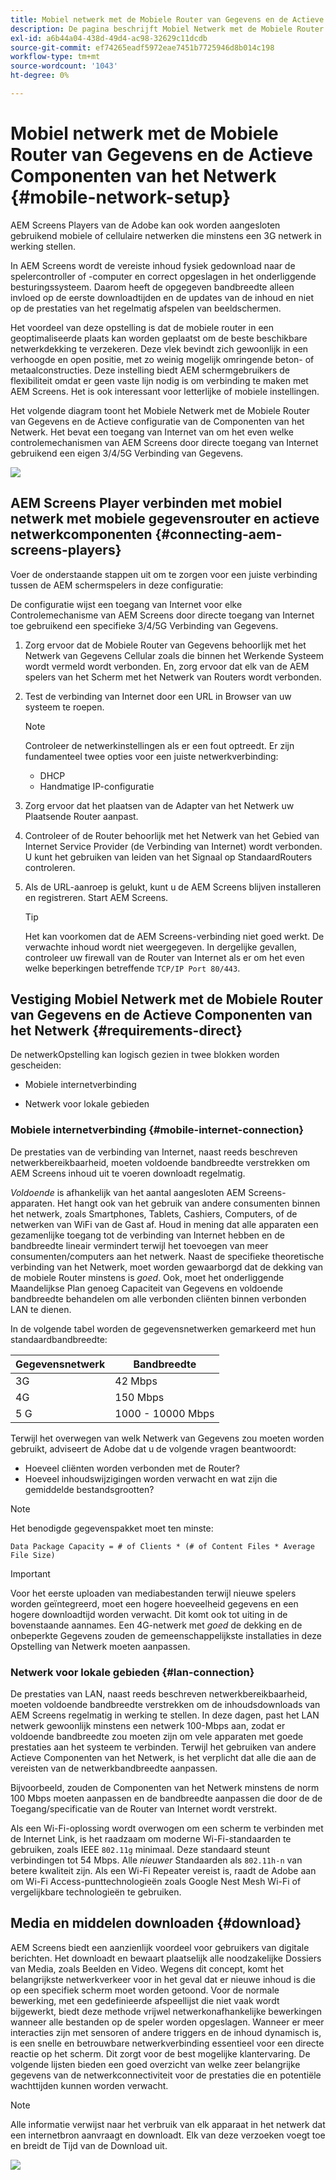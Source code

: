 ```yaml
---
title: Mobiel netwerk met de Mobiele Router van Gegevens en de Actieve Componenten van het Netwerk
description: De pagina beschrijft Mobiel Netwerk met de Mobiele Router van Gegevens en de Actieve Componenten van het Netwerk
exl-id: a6b44a04-438d-49d4-ac98-32629c11dcdb
source-git-commit: ef74265eadf5972eae7451b7725946d8b014c198
workflow-type: tm+mt
source-wordcount: '1043'
ht-degree: 0%

---
```


# Mobiel netwerk met de Mobiele Router van Gegevens en de Actieve Componenten van het Netwerk {#mobile-network-setup}

AEM Screens Players van de Adobe kan ook worden aangesloten gebruikend mobiele of cellulaire netwerken die minstens een 3G netwerk in werking stellen.

In AEM Screens wordt de vereiste inhoud fysiek gedownload naar de spelercontroller of -computer en correct opgeslagen in het onderliggende besturingssysteem. Daarom heeft de opgegeven bandbreedte alleen invloed op de eerste downloadtijden en de updates van de inhoud en niet op de prestaties van het regelmatig afspelen van beeldschermen.

Het voordeel van deze opstelling is dat de mobiele router in een geoptimaliseerde plaats kan worden geplaatst om de beste beschikbare netwerkdekking te verzekeren. Deze vlek bevindt zich gewoonlijk in een verhoogde en open positie, met zo weinig mogelijk omringende beton- of metaalconstructies.
Deze instelling biedt AEM schermgebruikers de flexibiliteit omdat er geen vaste lijn nodig is om verbinding te maken met AEM Screens. Het is ook interessant voor letterlijke of mobiele instellingen.

Het volgende diagram toont het Mobiele Netwerk met de Mobiele Router van Gegevens en de Actieve configuratie van de Componenten van het Netwerk. Het bevat een toegang van Internet van om het even welke controlemechanismen van AEM Screens door directe toegang van Internet gebruikend een eigen 3/4/5G Verbinding van Gegevens.

![](/help/using/assets/mobile-network-1.png)

## AEM Screens Player verbinden met mobiel netwerk met mobiele gegevensrouter en actieve netwerkcomponenten {#connecting-aem-screens-players}

Voer de onderstaande stappen uit om te zorgen voor een juiste verbinding tussen de AEM schermspelers in deze configuratie:

De configuratie wijst een toegang van Internet voor elke Controlemechanisme van AEM Screens door directe toegang van Internet toe gebruikend een specifieke 3/4/5G Verbinding van Gegevens.

1. Zorg ervoor dat de Mobiele Router van Gegevens behoorlijk met het Netwerk van Gegevens Cellular zoals die binnen het Werkende Systeem wordt vermeld wordt verbonden. En, zorg ervoor dat elk van de AEM spelers van het Scherm met het Netwerk van Routers wordt verbonden.
1. Test de verbinding van Internet door een URL in Browser van uw systeem te roepen.

   >[!NOTE]
   >Controleer de netwerkinstellingen als er een fout optreedt. Er zijn fundamenteel twee opties voor een juiste netwerkverbinding:
   >* DHCP
   >* Handmatige IP-configuratie

1. Zorg ervoor dat het plaatsen van de Adapter van het Netwerk uw Plaatsende Router aanpast.

1. Controleer of de Router behoorlijk met het Netwerk van het Gebied van Internet Service Provider (de Verbinding van Internet) wordt verbonden. U kunt het gebruiken van leiden van het Signaal op StandaardRouters controleren.
1. Als de URL-aanroep is gelukt, kunt u de AEM Screens blijven installeren en registreren. Start AEM Screens.

   >[!TIP]
   >Het kan voorkomen dat de AEM Screens-verbinding niet goed werkt. De verwachte inhoud wordt niet weergegeven. In dergelijke gevallen, controleer uw firewall van de Router van Internet als er om het even welke beperkingen betreffende `TCP/IP Port 80/443`.


## Vestiging Mobiel Netwerk met de Mobiele Router van Gegevens en de Actieve Componenten van het Netwerk {#requirements-direct}

De netwerkOpstelling kan logisch gezien in twee blokken worden gescheiden:

* Mobiele internetverbinding

* Netwerk voor lokale gebieden

### Mobiele internetverbinding {#mobile-internet-connection}

De prestaties van de verbinding van Internet, naast reeds beschreven netwerkbereikbaarheid, moeten voldoende bandbreedte verstrekken om AEM Screens inhoud uit te voeren downloadt regelmatig.

*Voldoende* is afhankelijk van het aantal aangesloten AEM Screens-apparaten. Het hangt ook van het gebruik van andere consumenten binnen het netwerk, zoals Smartphones, Tablets, Cashiers, Computers, of de netwerken van WiFi van de Gast af.
Houd in mening dat alle apparaten een gezamenlijke toegang tot de verbinding van Internet hebben en de bandbreedte lineair vermindert terwijl het toevoegen van meer consumenten/computers aan het netwerk.
Naast de specifieke theoretische verbinding van het Netwerk, moet worden gewaarborgd dat de dekking van de mobiele Router minstens is *goed*. Ook, moet het onderliggende Maandelijkse Plan genoeg Capaciteit van Gegevens en voldoende bandbreedte behandelen om alle verbonden cliënten binnen verbonden LAN te dienen.

In de volgende tabel worden de gegevensnetwerken gemarkeerd met hun standaardbandbreedte:

| Gegevensnetwerk | Bandbreedte |
|--- |--- |
| 3G | 42 Mbps |
| 4G | 150 Mbps |
| 5 G | 1000 - 10000 Mbps |

Terwijl het overwegen van welk Netwerk van Gegevens zou moeten worden gebruikt, adviseert de Adobe dat u de volgende vragen beantwoordt:

* Hoeveel cliënten worden verbonden met de Router?
* Hoeveel inhoudswijzigingen worden verwacht en wat zijn die gemiddelde bestandsgrootten?

>[!NOTE]
>
>Het benodigde gegevenspakket moet ten minste:
>
>`Data Package Capacity = # of Clients * (# of Content Files * Average File Size)`

>[!IMPORTANT]
>
>Voor het eerste uploaden van mediabestanden terwijl nieuwe spelers worden geïntegreerd, moet een hogere hoeveelheid gegevens en een hogere downloadtijd worden verwacht. Dit komt ook tot uiting in de bovenstaande aannames. Een 4G-netwerk met *goed* de dekking en de onbeperkte Gegevens zouden de gemeenschappelijkste installaties in deze Opstelling van Netwerk moeten aanpassen.


### Netwerk voor lokale gebieden {#lan-connection}

De prestaties van LAN, naast reeds beschreven netwerkbereikbaarheid, moeten voldoende bandbreedte verstrekken om de inhoudsdownloads van AEM Screens regelmatig in werking te stellen. In deze dagen, past het LAN netwerk gewoonlijk minstens een netwerk 100-Mbps aan, zodat er voldoende bandbreedte zou moeten zijn om vele apparaten met goede prestaties aan het systeem te verbinden. Terwijl het gebruiken van andere Actieve Componenten van het Netwerk, is het verplicht dat alle die aan de vereisten van de netwerkbandbreedte aanpassen.

Bijvoorbeeld, zouden de Componenten van het Netwerk minstens de norm 100 Mbps moeten aanpassen en de bandbreedte aanpassen die door de de Toegang/specificatie van de Router van Internet wordt verstrekt.

Als een Wi-Fi-oplossing wordt overwogen om een scherm te verbinden met de Internet Link, is het raadzaam om moderne Wi-Fi-standaarden te gebruiken, zoals IEEE `802.11g` minimaal. Deze standaard steunt verbindingen tot 54 Mbps. Alle *nieuwer* Standaarden als `802.11h-n` van betere kwaliteit zijn. Als een Wi-Fi Repeater vereist is, raadt de Adobe aan om Wi-Fi Access-punttechnologieën zoals Google Nest Mesh Wi-Fi of vergelijkbare technologieën te gebruiken.

## Media en middelen downloaden {#download}

AEM Screens biedt een aanzienlijk voordeel voor gebruikers van digitale berichten. Het downloadt en bewaart plaatselijk alle noodzakelijke Dossiers van Media, zoals Beelden en Video. Wegens dit concept, komt het belangrijkste netwerkverkeer voor in het geval dat er nieuwe inhoud is die op een specifiek scherm moet worden getoond.
Voor de normale bewerking, met een gedefinieerde afspeellijst die niet vaak wordt bijgewerkt, biedt deze methode vrijwel netwerkonafhankelijke bewerkingen wanneer alle bestanden op de speler worden opgeslagen.
Wanneer er meer interacties zijn met sensoren of andere triggers en de inhoud dynamisch is, is een snelle en betrouwbare netwerkverbinding essentieel voor een directe reactie op het scherm. Dit zorgt voor de best mogelijke klantervaring.
De volgende lijsten bieden een goed overzicht van welke zeer belangrijke gegevens van de netwerkconnectiviteit voor de prestaties die en potentiële wachttijden kunnen worden verwacht.

>[!NOTE]
>
>Alle informatie verwijst naar het verbruik van elk apparaat in het netwerk dat een internetbron aanvraagt en downloadt. Elk van deze verzoeken voegt toe en breidt de Tijd van de Download uit.

![](/help/using/assets/mobile-router-download.png)
